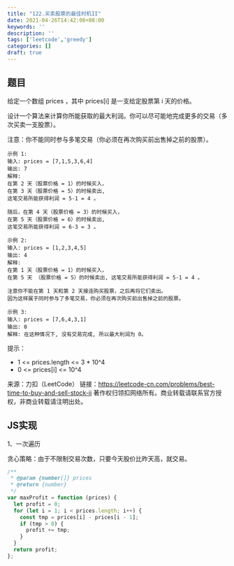 ```yaml
---
title: "122.买卖股票的最佳时机II"
date: 2021-04-26T14:42:08+08:00
keywords: ''
description: ''
tags: ['leetcode','greedy']
categories: []
draft: true
---
```


## 题目

给定一个数组 prices ，其中 prices[i] 是一支给定股票第 i 天的价格。

设计一个算法来计算你所能获取的最大利润。你可以尽可能地完成更多的交易（多次买卖一支股票）。

注意：你不能同时参与多笔交易（你必须在再次购买前出售掉之前的股票）。

```
示例 1:
输入: prices = [7,1,5,3,6,4]
输出: 7
解释: 
在第 2 天（股票价格 = 1）的时候买入，
在第 3 天（股票价格 = 5）的时候卖出, 
这笔交易所能获得利润 = 5-1 = 4 。

随后，在第 4 天（股票价格 = 3）的时候买入，
在第 5 天（股票价格 = 6）的时候卖出, 
这笔交易所能获得利润 = 6-3 = 3 。

示例 2:
输入: prices = [1,2,3,4,5]
输出: 4
解释: 
在第 1 天（股票价格 = 1）的时候买入，
在第 5 天 （股票价格 = 5）的时候卖出, 这笔交易所能获得利润 = 5-1 = 4 。

注意你不能在第 1 天和第 2 天接连购买股票，之后再将它们卖出。
因为这样属于同时参与了多笔交易，你必须在再次购买前出售掉之前的股票。

示例 3:
输入: prices = [7,6,4,3,1]
输出: 0
解释: 在这种情况下, 没有交易完成, 所以最大利润为 0。
```

提示：

- 1 <= prices.length <= 3 * 10^4
- 0 <= prices[i] <= 10^4

来源：力扣（LeetCode）
链接：https://leetcode-cn.com/problems/best-time-to-buy-and-sell-stock-ii
著作权归领扣网络所有。商业转载请联系官方授权，非商业转载请注明出处。


## JS实现

1、一次遍历

贪心策略：由于不限制交易次数，只要今天股价比昨天高，就交易。

```javascript
/**
 * @param {number[]} prices
 * @return {number}
 */
var maxProfit = function (prices) {
  let profit = 0;
  for (let i = 1; i < prices.length; i++) {
    const tmp = prices[i] - prices[i - 1];
    if (tmp > 0) {
      profit += tmp;
    }
  }
  return profit;
};
```
